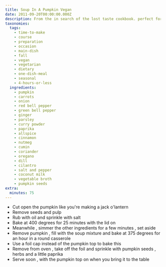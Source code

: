 ```yaml
---
title: Soup In A Pumpkin Vegan
date: 2011-09-20T00:00:00.000Z
description: From the in search of the lost taste cookbook. perfect for halloween.
taxonomies:
  tags:
    - time-to-make
    - course
    - preparation
    - occasion
    - main-dish
    - fall
    - vegan
    - vegetarian
    - dietary
    - one-dish-meal
    - seasonal
    - 4-hours-or-less
  ingredients:
    - pumpkin
    - carrots
    - onion
    - red bell pepper
    - green bell pepper
    - ginger
    - parsley
    - curry powder
    - paprika
    - allspice
    - cinnamon
    - nutmeg
    - cumin
    - coriander
    - oregano
    - dill
    - cilantro
    - salt and pepper
    - coconut milk
    - vegetable broth
    - pumpkin seeds
extra:
  minutes: 75
---
```

 - Cut open the pumpkin like you're making a jack o'lantern
 - Remove seeds and pulp
 - Rub with oil and sprinkle with salt
 - Bake at 400 degrees for 25 minutes with the lid on
 - Meanwhile , simmer the other ingredients for a few minutes , set aside
 - Remove pumpkin , fill with the soup mixture and bake at 375 degrees for an hour in a round casserole
 - Use a foil cap instead of the pumpkin top to bake this
 - Remove from oven , take off the foil and sprinkle with pumpkin seeds , herbs and a little paprika
 - Serve soon , with the pumpkin top on when you bring it to the table
